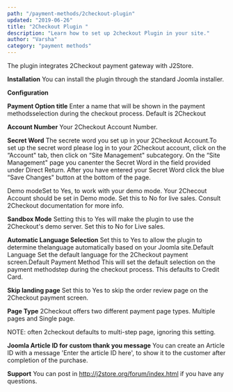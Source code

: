 ```yaml
---
path: "/payment-methods/2checkout-plugin"
updated: "2019-06-26"
title: "2Checkout Plugin "
description: "Learn how to set up 2checkout Plugin in your site."
author: "Varsha"
category: "payment methods"
---
```


The plugin integrates 2Checkout payment gateway with J2Store.

**Installation**
You can install the plugin through the standard Joomla installer.

**Configuration**

**Payment Option title**
Enter a name that will be shown in the payment methodsselection during the checkout process. Default is 2Checkout

**Account Number**
Your 2Checkout Account Number.

**Secret Word**
The secrete word you set up in your 2Checkout Account.To set up the secret word please log in to your 2Checkout account, click on the “Account" tab, then click on “Site Management" subcategory. On the “Site Management" page you canenter the Secret Word in the field provided under Direct Return. After you have entered your Secret Word click the blue “Save Changes" button at the bottom of the page.

Demo modeSet to Yes, to work with your demo mode. Your 2Checout Account should be set in Demo mode. Set this to No for live sales. Consult 2Checkout documentation for more info.

**Sandbox Mode**
Setting this to Yes will make the plugin to use the 2Checkout's demo server. Set this to No for Live sales.

**Automatic Language Selection**
Set this to Yes to allow the plugin to determine thelanguage automatically based on your Joomla site.Default Language
Set the default language for the 2Checkout payment screen.Default Payment Method
This will set the default selection on the payment methodstep during the checkout process. This defaults to Credit Card.

**Skip landing page**
Set this to Yes to skip the order review page on the 2Checkout payment screen.

**Page Type**
2Checkout offers two different payment page types. Multiple pages and Single page.

NOTE: often 2checkout defaults to multi-step page, ignoring this setting.

**Joomla Article ID for custom thank you message**
You can create an Article ID with a message 'Enter the article ID here', to show it to the customer after completion of the purchase.

**Support**
You can post in http://j2store.org/forum/index.html if you have any questions.

